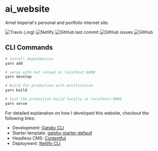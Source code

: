 # ai_website
Arnel Imperial's personal and portfolio internet site.


![Travis (.org)](https://img.shields.io/travis/arnelimperial/ai-internet-site?logo=travis-ci&style=for-the-badge)
![Netlify](https://img.shields.io/netlify/b9c41c37-d1c1-41a8-80ca-b432f14b9605?color=green&logo=netlify&style=for-the-badge)
![GitHub last commit](https://img.shields.io/github/last-commit/arnelimperial/ai-internet-site?color=informational&style=for-the-badge)
![GitHub issues](https://img.shields.io/github/issues/arnelimperial/ai-internet-site?color=important&style=for-the-badge)
![GitHub](https://img.shields.io/github/license/arnelimperial/ai-internet-site?color=9cf&style=for-the-badge)


## CLI Commands

``` bash
# install dependencies
yarn add

# serve with hot reload at localhost:8000
yarn develop

# build for production with minification
yarn build

# test the production build locally at localhost:9000
yarn serve
```
For detailed explanation on how I developed this website, checkout the following links:

- Development: [Gatsby CLI](https://github.com/gatsbyjs/gatsby/tree/master/packages/gatsby-cli)
- Starter template: [gatsby-starter-default](https://github.com/gatsbyjs/gatsby-starter-default)
- Headless CMS: [Contentful](https://www.contentful.com/)
- Deployment: [Netlify CLI](https://github.com/netlify/cli)
